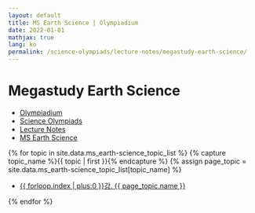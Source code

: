 ```yaml
---
layout: default
title: MS Earth Science | Olympiadium
date: 2022-01-01
mathjax: true
lang: ko
permalink: /science-olympiads/lecture-notes/megastudy-earth-science/
---
```

<h1>Megastudy Earth Science</h1>
<ul class="breadcrumb">
	<li><a href="{{ site.homeurl }}">Olympiadium</a></li> 
	<li><a href="{{ site.homeurl }}science-olympiads/">Science Olympiads</a></li> 
	<li><a href="{{ site.homeurl }}science-olympiads/lecture-notes/">Lecture Notes</a></li> 
	<li><a href="{{ site.homeurl }}science-olympiads/lecture-notes/megastudy-earth-science/">MS Earth Science</a></li>
</ul>

{% for topic in site.data.ms_earth-science_topic_list %}
{% capture topic_name %}{{ topic | first }}{% endcapture %}
{% assign page_topic = site.data.ms_earth-science_topic_list[topic_name] %}
  <ul class="actions fit big">
  <li><a href="{{ site.baseurl }}{{ page.permalink}}chapter-{{ forloop.index | plus:0 }}" class="button fit big">{{ forloop.index | plus:0 }}강. {{ page_topic.name }}</a></li>
  </ul>
{% endfor %}
